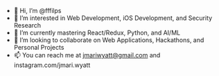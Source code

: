 - 👋 Hi, I’m @fffilps
- 👀 I’m interested in Web Development, iOS Development, and Security Research
- 🌱 I’m currently mastering React/Redux, Python, and AI/ML
- 💞️ I’m looking to collaborate on Web Applications, Hackathons, and Personal Projects
- 📫 You can reach me at jmariwyatt@gmail.com and instagram.com/jmari.wyatt

<!---
fffilps/fffilps is a ✨ special ✨ repository because its `README.md` (this file) appears on your GitHub profile.
You can click the Preview link to take a look at your changes.
--->
